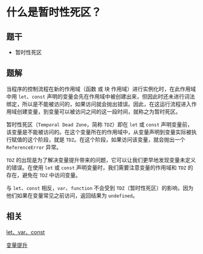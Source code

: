 # 什么是暂时性死区？

## 题干

- 暂时性死区

## 题解

当程序的控制流程在新的作用域（函数 或 块 作用域）进行实例化时，在此作用域中用 `let`、`const` 声明的变量会先在作用域中被创建出来，但因此时还未进行词法绑定，所以是不能被访问的，如果访问就会抛出错误。因此，在这运行流程进入作用域创建变量，到变量可以被访问之间的这一段时间，就称之为暂时死区。

暂时性死区（`Temporal Dead Zone`，简称 `TDZ`）即在 `let` 或 `const` 声明变量前，该变量是不能被访问的。在这个变量所在的作用域中，从变量声明到变量实际被执行赋值的这个阶段，就是 `TDZ`。在这个阶段，如果访问该变量，就会抛出一个 `ReferenceError` 异常。

`TDZ` 的出现是为了解决变量提升带来的问题，它可以让我们更早地发现变量未定义的错误。在使用 `let` 或 `const` 声明变量时，我们需要注意变量的作用域和 `TDZ` 的存在，避免在 `TDZ` 中访问变量。


与 `let`、`const` 相反，`var`、`function` 不会受到 `TDZ`（暂时性死区）的影响，因为他们如果在变量常见之前访问，返回结果为 `undefined`。


## 相关

[let、var、const](./010040_let_const_var.md)

[变量提升](./010050_variable_elevation.md)
